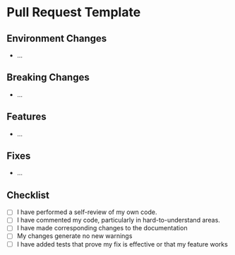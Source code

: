 # Pull Request Template

## Environment Changes
* ...

## Breaking Changes
* ...

## Features
* ...

## Fixes
* ...

## Checklist
- [ ] I have performed a self-review of my own code.
- [ ] I have commented my code, particularly in hard-to-understand areas.
- [ ] I have made corresponding changes to the documentation
- [ ] My changes generate no new warnings
- [ ] I have added tests that prove my fix is effective or that my feature works